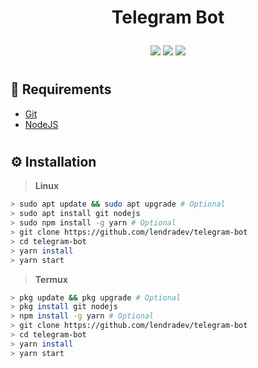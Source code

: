 # <p align="center">Telegram Bot</p>

<p align="center">
    <a href="https://github.com/lendradev/#readme"><img src="https://img.shields.io/github/license/lendradev/telegram-bot?color=blue&label=License&logo=github&style=flat-square"></a>
    <a href="https://github.com/lendradev/#readme"><img src="https://img.shields.io/github/package-json/v/lendradev/telegram-bot?color=blue&label=Version&logo=github&style=flat-square"></a>
    <a href="https://github.com/lendradev/#readme"><img src="https://img.shields.io/github/repo-size/lendradev/telegram-bot?label=Size&logo=github&style=flat-square"></a>
</p>

#

## 📑 **Requirements**
- [Git](https://git-scm.com/downloads)
- [NodeJS](https://nodejs.org/en/download)

#

## ⚙️ **Installation**

> **Linux**
```bash
> sudo apt update && sudo apt upgrade # Optional
> sudo apt install git nodejs
> sudo npm install -g yarn # Optional
> git clone https://github.com/lendradev/telegram-bot
> cd telegram-bot
> yarn install
> yarn start
```

> **Termux**
```bash
> pkg update && pkg upgrade # Optional
> pkg install git nodejs
> npm install -g yarn # Optional
> git clone https://github.com/lendradev/telegram-bot
> cd telegram-bot
> yarn install
> yarn start
```